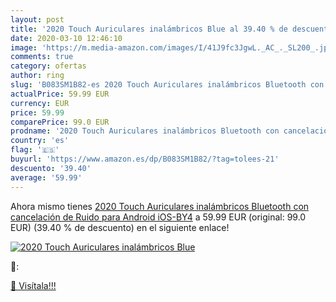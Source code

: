 ```yaml
---
layout: post
title: '2020 Touch Auriculares inalámbricos Blue al 39.40 % de descuento'
date: 2020-03-10 12:46:10
image: 'https://m.media-amazon.com/images/I/41J9fc3JgwL._AC_._SL200_.jpg'
comments: true
category: ofertas
author: ring
slug: 'B083SM1B82-es 2020 Touch Auriculares inalámbricos Bluetooth con cancelación de Ruido para Android iOS-BY4'
actualPrice: 59.99 EUR
currency: EUR
price: 59.99
comparePrice: 99.0 EUR
prodname: '2020 Touch Auriculares inalámbricos Bluetooth con cancelación de Ruido para Android iOS-BY4'
country: 'es'
flag: '🇪🇸'
buyurl: 'https://www.amazon.es/dp/B083SM1B82/?tag=tolees-21'
descuento: '39.40'
average: '59.99'
---
```


Ahora mismo tienes [2020 Touch Auriculares inalámbricos Bluetooth con cancelación de Ruido para Android iOS-BY4](https://www.amazon.es/dp/B083SM1B82/?tag=tolees-21) a 59.99 EUR (original: 99.0 EUR) (39.40 %  de descuento) en el siguiente enlace!

[![2020 Touch Auriculares inalámbricos Blue](https://m.media-amazon.com/images/I/41J9fc3JgwL._AC_._SL200_.jpg)](https://www.amazon.es/dp/B083SM1B82/?tag=tolees-21)

🔎:


[🛒 Visítala!!!](https://www.amazon.es/dp/B083SM1B82/?tag=tolees-21)
